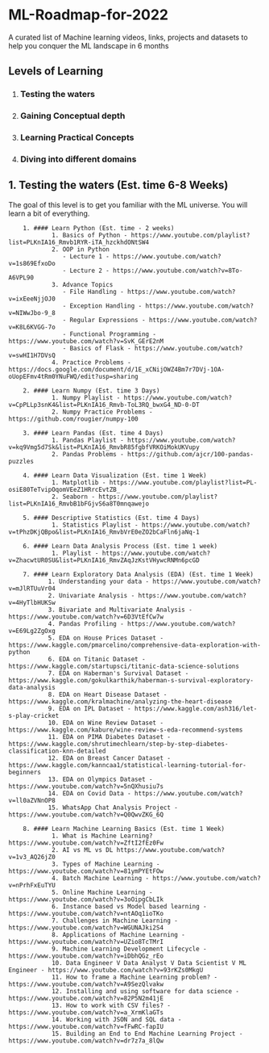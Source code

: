# ML-Roadmap-for-2022
A curated list of Machine learning videos, links, projects and datasets to help you conquer the ML landscape in 6 months

## Levels of Learning
1. ### Testing the waters
2. ### Gaining Conceptual depth
3. ### Learning Practical Concepts
4. ### Diving into different domains


## 1. Testing the waters (Est. time 6-8 Weeks)

The goal of this level is to get you familiar with the ML universe. You will learn a bit of everything.

        1. #### Learn Python (Est. time - 2 weeks)
                1. Basics of Python - https://www.youtube.com/playlist?list=PLKnIA16_Rmvb1RYR-iTA_hzckhdONtSW4
                2. OOP in Python
                   - Lecture 1 - https://www.youtube.com/watch?v=1s869EfxoDo
                   - Lecture 2 - https://www.youtube.com/watch?v=8To-A6VPL90
                3. Advance Topics
                   - File Handling - https://www.youtube.com/watch?v=ixEeeNjjOJ0
                   - Exception Handling - https://www.youtube.com/watch?v=NIWwJbo-9_8
                   - Regular Expressions - https://www.youtube.com/watch?v=K8L6KVGG-7o
                   - Functional Programming - https://www.youtube.com/watch?v=SvK_GErE2nM
                   - Basics of Flask - https://www.youtube.com/watch?v=swHI1H7DVsQ
                4. Practice Problems - https://docs.google.com/document/d/1E_xCNijOWZ4Bm7r7DVj-1OA-oUopEFmv4tRm0YNuFWQ/edit?usp=sharing

        2. #### Learn Numpy (Est. time 3 Days)
                1. Numpy Playlist - https://www.youtube.com/watch?v=CpPLLp3snK4&list=PLKnIA16_Rmvb-ToL3RQ_bwxG4_ND-0-DT
                2. Numpy Practice Problems - https://github.com/rougier/numpy-100

        3. #### Learn Pandas (Est. time 4 Days)
                1. Pandas Playlist - https://www.youtube.com/watch?v=kq9Vmg5d7Sk&list=PLKnIA16_RmvbR85fgbfVRKOiMokUKVupy
                2. Pandas Problems - https://github.com/ajcr/100-pandas-puzzles

        4. #### Learn Data Visualization (Est. time 1 Week)
                1. Matplotlib - https://www.youtube.com/playlist?list=PL-osiE80TeTvipOqomVEeZ1HRrcEvtZB_
                2. Seaborn - https://www.youtube.com/playlist?list=PLKnIA16_RmvbB1bFGjvS6a8T0mnqawejo

        5. #### Descriptive Statistics (Est. time 4 Days)
                1. Statistics Playlist - https://www.youtube.com/watch?v=tPhzDKjQBpo&list=PLKnIA16_RmvbVrE0eZO2bCaFln6jaNq-1

        6. #### Learn Data Analysis Process (Est. time 1 week)
                1. Playlist - https://www.youtube.com/watch?v=ZhacwtUR0SU&list=PLKnIA16_RmvZAqJzKstVHywcRNMn6pcGD

        7. #### Learn Exploratory Data Analysis (EDA) (Est. time 1 Week)
               1. Understanding your data - https://www.youtube.com/watch?v=mJlRTUuVr04
               2. Univariate Analysis - https://www.youtube.com/watch?v=4HyTlbHUKSw
               3. Bivariate and Multivariate Analysis - https://www.youtube.com/watch?v=6D3VtEfCw7w
               4. Pandas Profiling - https://www.youtube.com/watch?v=E69Lg2ZgOxg
               5. EDA on House Prices Dataset - https://www.kaggle.com/pmarcelino/comprehensive-data-exploration-with-python
               6. EDA on Titanic Dataset - https://www.kaggle.com/startupsci/titanic-data-science-solutions
               7. EDA on Haberman's Survival Dataset - https://www.kaggle.com/gokulkarthik/haberman-s-survival-exploratory-data-analysis
               8. EDA on Heart Disease Dataset - https://www.kaggle.com/kralmachine/analyzing-the-heart-disease
               9. EDA on IPL Dataset - https://www.kaggle.com/ash316/let-s-play-cricket
               10. EDA on Wine Review Dataset - https://www.kaggle.com/kabure/wine-review-s-eda-recommend-systems
               11. EDA on PIMA Diabetes Dataset - https://www.kaggle.com/shrutimechlearn/step-by-step-diabetes-classification-knn-detailed
               12. EDA on Breast Cancer Dataset - https://www.kaggle.com/kanncaa1/statistical-learning-tutorial-for-beginners
               13. EDA on Olympics Dataset - https://www.youtube.com/watch?v=5nQXhusiu7s
               14. EDA on Covid Data - https://www.youtube.com/watch?v=ll0aZVNnOP8
               15. WhatsApp Chat Analysis Project - https://www.youtube.com/watch?v=Q0QwvZKG_6Q

        8. #### Learn Machine Learning Basics (Est. time 1 Week)
                1. What is Machine Learning? https://www.youtube.com/watch?v=ZftI2fEz0Fw
                2. AI vs ML vs DL https://www.youtube.com/watch?v=1v3_AQ26jZ0
                3. Types of Machine Learning - https://www.youtube.com/watch?v=81ymPYEtFOw
                4. Batch Machine Learning - https://www.youtube.com/watch?v=nPrhFxEuTYU
                5. Online Machine Learning - https://www.youtube.com/watch?v=3oOipgCbLIk
                6. Instance based vs Model based learning - https://www.youtube.com/watch?v=ntAOq1ioTKo
                7. Challenges in Machine Learning - https://www.youtube.com/watch?v=WGUNAJki2S4
                8. Applications of Machine Learning - https://www.youtube.com/watch?v=UZio8TcTMrI
                9. Machine Learning Development Lifecycle - https://www.youtube.com/watch?v=iDbhQGz_rEo
                10. Data Engineer V Data Analyst V Data Scientist V ML Engineer - https://www.youtube.com/watch?v=93rKZs0MkgU
                11. How to frame a Machine Learning problem? - https://www.youtube.com/watch?v=A9SezQlvakw
                12. Installing and using software for data science - https://www.youtube.com/watch?v=82P5N2m41jE
                13. How to work with CSV files? - https://www.youtube.com/watch?v=a_XrmKlaGTs
                14. Working with JSON and SQL data - https://www.youtube.com/watch?v=fFwRC-fapIU
                15. Building an End to End Machine Learning Project - https://www.youtube.com/watch?v=dr7z7a_8lQw



